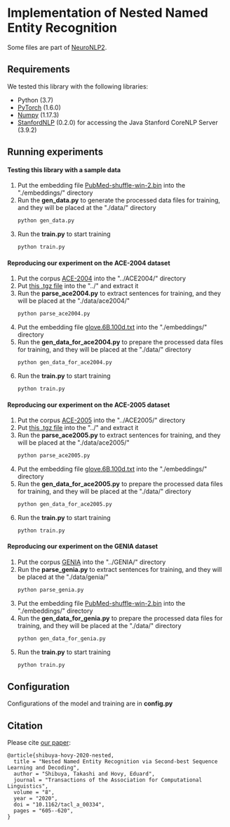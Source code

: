 # Implementation of Nested Named Entity Recognition

Some files are part of [NeuroNLP2](https://github.com/XuezheMax/NeuroNLP2).

## Requirements

We tested this library with the following libraries:

* Python (3.7)
* [PyTorch](https://github.com/pytorch/pytorch) (1.6.0)
* [Numpy](https://github.com/numpy/numpy) (1.17.3)
* [StanfordNLP](https://github.com/stanfordnlp/stanfordnlp) (0.2.0) for accessing the Java Stanford CoreNLP Server (3.9.2)

## Running experiments

#### Testing this library with a sample data

1. Put the embedding file [PubMed-shuffle-win-2.bin](https://github.com/cambridgeltl/BioNLP-2016) into the "./embeddings/" directory
2. Run the **gen_data.py** to generate the processed data files for training, and they will be placed at the "./data/" directory
   ```bash
   python gen_data.py
   ```
3. Run the **train.py** to start training
   ```bash
   python train.py
   ```

#### Reproducing our experiment on the ACE-2004 dataset

1. Put the corpus [ACE-2004](https://catalog.ldc.upenn.edu/LDC2005T09) into the "../ACE2004/" directory
2. Put [this .tgz file](http://www.statnlp.org/research/ie/code/statnlp-mentionextraction.v0.2.tgz) into the "../" and extract it
3. Run the **parse_ace2004.py** to extract sentences for training, and they will be placed at the "./data/ace2004/"
   ```bash
   python parse_ace2004.py
   ```
4. Put the embedding file [glove.6B.100d.txt](https://nlp.stanford.edu/projects/glove/) into the "./embeddings/" directory
5. Run the **gen_data_for_ace2004.py** to prepare the processed data files for training, and they will be placed at the "./data/" directory
   ```bash
   python gen_data_for_ace2004.py
   ```
6. Run the **train.py** to start training
   ```bash
   python train.py
   ```

#### Reproducing our experiment on the ACE-2005 dataset

1. Put the corpus [ACE-2005](https://catalog.ldc.upenn.edu/LDC2006T06) into the "../ACE2005/" directory
2. Put [this .tgz file](http://www.statnlp.org/research/ie/code/statnlp-mentionextraction.v0.2.tgz) into the "../" and extract it
3. Run the **parse_ace2005.py** to extract sentences for training, and they will be placed at the "./data/ace2005/"
   ```bash
   python parse_ace2005.py
   ```
4. Put the embedding file [glove.6B.100d.txt](https://nlp.stanford.edu/projects/glove/) into the "./embeddings/" directory
5. Run the **gen_data_for_ace2005.py** to prepare the processed data files for training, and they will be placed at the "./data/" directory
   ```bash
   python gen_data_for_ace2005.py
   ```
6. Run the **train.py** to start training
   ```bash
   python train.py
   ```

#### Reproducing our experiment on the GENIA dataset

1. Put the corpus [GENIA](http://www.geniaproject.org/genia-corpus/pos-annotation) into the "../GENIA/" directory
2. Run the **parse_genia.py** to extract sentences for training, and they will be placed at the "./data/genia/"
   ```bash
   python parse_genia.py
   ```
3. Put the embedding file [PubMed-shuffle-win-2.bin](https://github.com/cambridgeltl/BioNLP-2016) into the "./embeddings/" directory
4. Run the **gen_data_for_genia.py** to prepare the processed data files for training, and they will be placed at the "./data/" directory
   ```bash
   python gen_data_for_genia.py
   ```
5. Run the **train.py** to start training
   ```bash
   python train.py
   ```

## Configuration

Configurations of the model and training are in **config.py**

## Citation

Please cite [our paper](https://www.mitpressjournals.org/doi/full/10.1162/tacl_a_00334):

```
@article{shibuya-hovy-2020-nested,
  title = "Nested Named Entity Recognition via Second-best Sequence Learning and Decoding",
  author = "Shibuya, Takashi and Hovy, Eduard",
  journal = "Transactions of the Association for Computational Linguistics",
  volume = "8",
  year = "2020",
  doi = "10.1162/tacl_a_00334",
  pages = "605--620",
}
```
